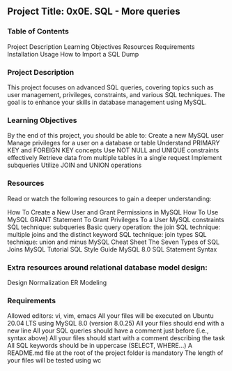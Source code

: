 ## Project Title: 0x0E. SQL - More queries

### Table of Contents
Project Description
Learning Objectives
Resources
Requirements
Installation
Usage
How to Import a SQL Dump

### Project Description
This project focuses on advanced SQL queries, covering topics such as user management, privileges, constraints, and various SQL techniques. The goal is to enhance your skills in database management using MySQL.

### Learning Objectives
By the end of this project, you should be able to:
Create a new MySQL user
Manage privileges for a user on a database or table
Understand PRIMARY KEY and FOREIGN KEY concepts
Use NOT NULL and UNIQUE constraints effectively
Retrieve data from multiple tables in a single request
Implement subqueries
Utilize JOIN and UNION operations

### Resources
Read or watch the following resources to gain a deeper understanding:

How To Create a New User and Grant Permissions in MySQL
How To Use MySQL GRANT Statement To Grant Privileges To a User
MySQL constraints
SQL technique: subqueries
Basic query operation: the join
SQL technique: multiple joins and the distinct keyword
SQL technique: join types
SQL technique: union and minus
MySQL Cheat Sheet
The Seven Types of SQL Joins
MySQL Tutorial
SQL Style Guide
MySQL 8.0 SQL Statement Syntax

### Extra resources around relational database model design:
Design
Normalization
ER Modeling

### Requirements
Allowed editors: vi, vim, emacs
All your files will be executed on Ubuntu 20.04 LTS using MySQL 8.0 (version 8.0.25)
All your files should end with a new line
All your SQL queries should have a comment just before (i.e., syntax above)
All your files should start with a comment describing the task
All SQL keywords should be in uppercase (SELECT, WHERE...)
A README.md file at the root of the project folder is mandatory
The length of your files will be tested using wc

